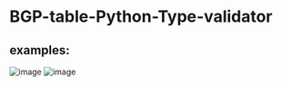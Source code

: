 # BGP-table-Python-Type-validator

## examples:
![image](https://user-images.githubusercontent.com/55125302/199588168-b265b4de-e52e-4092-b749-48417684a506.png)
![image](https://user-images.githubusercontent.com/55125302/199588281-abfd6ebc-5da0-4f34-9fd2-5b83ac7a10fc.png)
